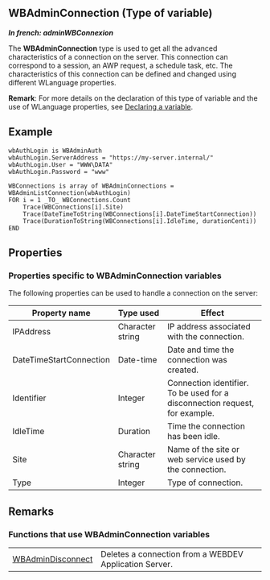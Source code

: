 
## WBAdminConnection (Type of variable)

***In french: adminWBConnexion***
			
				



<a name="XUse"></a>
<a name="Use"></a>
<a name="description"></a>
The **WBAdminConnection** type is used to get all the advanced characteristics of a connection on the server. This connection can correspond to a session, an AWP request, a schedule task, etc. The characteristics of this connection can be defined and changed using different WLanguage properties. 

**Remark**: For more details on the declaration of this type of variable and the use of WLanguage properties, see [Declaring a variable](../Motscles/1514032.md).
<a name="Example1"></a>
<a name="sample_code"></a>

## Example


```wl
wbAuthLogin is WBAdminAuth
wbAuthLogin.ServerAddress = "https://my-server.internal/"
wbAuthLogin.User = "WWW\DATA"
wbAuthLogin.Password = "www"

WBConnections is array of WBAdminConnections = WBAdminListConnection(wbAuthLogin)
FOR i = 1 _TO_ WBConnections.Count  
	Trace(WBConnections[i].Site)
	Trace(DateTimeToString(WBConnections[i].DateTimeStartConnection))
	Trace(DurationToString(WBConnections[i].IdleTime, durationCenti))
END
```





<a name="PROPS"></a>

## Properties


### Properties specific to WBAdminConnection variables
<a name="properties_specific_wbadminconnection_variables_ELTPARAGRAPHE000026"></a>

The following properties can be used to handle a connection on the server:

| Property name | Type used | Effect |
| --- | --- | --- |
| IPAddress | Character string | IP address associated with the connection. |
| DateTimeStartConnection | Date-time | Date and time the connection was created. |
| Identifier | Integer | Connection identifier. To be used for a disconnection request, for example. |
| IdleTime | Duration | Time the connection has been idle. |
| Site | Character string | Name of the site or web service used by the connection. |
| Type | Integer | Type of connection. |


<a name="NOTE0"></a>

## Remarks
<a name="NOTE0_1"></a>


### Functions that use WBAdminConnection variables
<a name="functions_that_use_wbadminconnection_variables_ELTPARAGRAPHE000079"></a>




|   |   |
| --- | --- |
| [WBAdminDisconnect](../WDLang2/1410089343.md) | Deletes a connection from a WEBDEV Application Server. |






